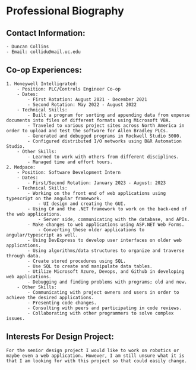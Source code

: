 # Professional Biography

## Contact Information:

    - Duncan Collins
    - Email: collidu@mail.uc.edu

## Co-op Experiences:

    1. Honeywell Intelligrated:
        - Position: PLC/Controls Engineer Co-op
        - Dates:
            - First Rotation: August 2021 - December 2021
            - Second Rotation: May 2022 - August 2022
        - Technical Skills:
            - Built a program for sorting and appending data from expense documents into files of different formats using Microsoft VBA.
            - Traveled to various project sites across North America in order to upload and test the software for Allen Bradley PLCs.
            - Generated and debugged programs in Rockwell Studio 5000.
            - Configured distributed I/O networks using B&R Automation Studio.
        - Other Skills:
            - Learned to work with others from different disciplines.
            - Managed time and effort hours.
    2. Medpace:
        - Position: Software Development Intern
        - Dates:
            - First/Second Rotation: January 2023 - August: 2023
        - Technical Skills:
            - Working on the front end of web applications using typescript on the angular framework.
                - UI design and creating the GUI.
            - Using C# and the .NET framework to work on the back-end of the web applications.
                - Server side, communicating with the database, and APIs.
            - Make changes to web applications using ASP.NET Web Forms.
                - Converting these older applications to angular/typescript as well.
            - Using DevExpress to develop user interfaces on older web applications.
            - Using algorithms/data structures to organize and traverse through data.
            - Create stored procedures using SQL.
            - Use SQL to create and manipulate data tables.
            - Utilize Microsoft Azure, Devops, and Github in developing web applications.
            - Debugging and finding problems with programs; old and new.
        - Other Skills:
            - Communicating with project owners and users in order to achieve the desired applications.
            - Presenting code changes.
            - Consulting with peers and participating in code reviews.
            - Collaborating with other programmers to solve complex issues.

## Interests For Design Project:

    For the senior design project I would like to work on robotics or maybe even a web application. However, I am still unsure what it is that I am looking for with this project so that could easily change.
